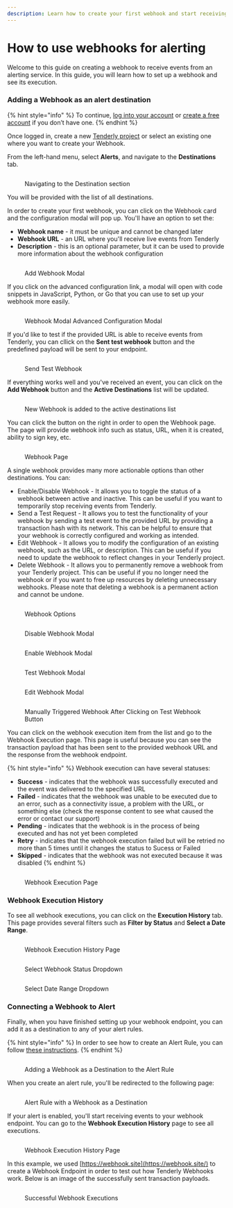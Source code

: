 ```yaml
---
description: Learn how to create your first webhook and start receiving alerting events
---
```


# How to use webhooks for alerting

Welcome to this guide on creating a webhook to receive events from an alerting service. In this guide, you will learn how to set up a webhook and see its execution.

### Adding a Webhook as an alert destination

{% hint style="info" %}
To continue, [log into your account](https://dashboard.tenderly.co/) or [create a free account](https://dashboard.tenderly.co/register) if you don’t have one.
{% endhint %}

Once logged in, create a new [Tenderly project](https://docs.tenderly.co/projects) or select an existing one where you want to create your Webhook.

From the left-hand menu, select **Alerts**, and navigate to the **Destinations** tab.

<figure><img src="../.gitbook/assets/image (56).png" alt=""><figcaption><p>Navigating to the Destination section</p></figcaption></figure>

You will be provided with the list of all destinations.

In order to create your first webhook, you can click on the Webhook card and the configuration modal will pop up. You'll have an option to set the:

* **Webhook name** - it must be unique and cannot be changed later
* **Webhook URL** - an URL where you'll receive live events from Tenderly
* **Description** - this is an optional parameter, but it can be used to provide more information about the webhook configuration

<figure><img src="../.gitbook/assets/image (25).png" alt=""><figcaption><p>Add Webhook Modal</p></figcaption></figure>

If you click on the advanced configuration link, a modal will open with code snippets in JavaScript, Python, or Go that you can use to set up your webhook more easily.

<figure><img src="../.gitbook/assets/image (100).png" alt=""><figcaption><p>Webhook Modal Advanced Configuration Modal</p></figcaption></figure>

If you'd like to test if the provided URL is able to receive events from Tenderly, you can cllick on the **Sent test webhook** button and the predefined payload will be sent to your endpoint.

<figure><img src="../.gitbook/assets/image (32).png" alt=""><figcaption><p>Send Test Webhook</p></figcaption></figure>

If everything works well and you've received an event, you can click on the **Add Webhook** button and the **Active Destinations** list will be updated.

<figure><img src="../.gitbook/assets/image (17).png" alt=""><figcaption><p>New Webhook is added to the active destinations list</p></figcaption></figure>

You can click the button on the right in order to open the Webhook page. The page will provide webhook info such as status, URL, when it is created, ability to sign key, etc.

<figure><img src="../.gitbook/assets/image (20).png" alt=""><figcaption><p>Webhook Page</p></figcaption></figure>

A single webhook provides many more actionable options than other destinations. You can:

* Enable/Disable Webhook - It allows you to toggle the status of a webhook between active and inactive. This can be useful if you want to temporarily stop receiving events from Tenderly.
* Send a Test Request - It allows you to test the functionality of your webhook by sending a test event to the provided URL by providing a transaction hash with its network. This can be helpful to ensure that your webhook is correctly configured and working as intended.
* Edit Webhook - It allows you to modify the configuration of an existing webhook, such as the URL, or description. This can be useful if you need to update the webhook to reflect changes in your Tenderly project.
* Delete Webhook - It allows you to permanently remove a webhook from your Tenderly project. This can be useful if you no longer need the webhook or if you want to free up resources by deleting unnecessary webhooks. Please note that deleting a webhook is a permanent action and cannot be undone.

<figure><img src="../.gitbook/assets/image (101).png" alt=""><figcaption><p>Webhook Options</p></figcaption></figure>

<figure><img src="../.gitbook/assets/image (22).png" alt=""><figcaption><p>Disable Webhook Modal</p></figcaption></figure>

<figure><img src="../.gitbook/assets/image (52).png" alt=""><figcaption><p>Enable Webhook Modal</p></figcaption></figure>

<figure><img src="../.gitbook/assets/image (26).png" alt=""><figcaption><p>Test Webhook Modal</p></figcaption></figure>

<figure><img src="../.gitbook/assets/image.png" alt=""><figcaption><p>Edit Webhook Modal</p></figcaption></figure>

<figure><img src="../.gitbook/assets/image (1).png" alt=""><figcaption><p>Manually Triggered Webhook After Clicking on Test Webhook Button</p></figcaption></figure>

You can click on the webhook execution item from the list and go to the Webhook Execution page. This page is useful because you can see the transaction payload that has been sent to the provided webhook URL and the response from the webhook endpoint.

{% hint style="info" %}
Webhook execution can have several statuses:

* **Success** - indicates that the webhook was successfully executed and the event was delivered to the specified URL
* **Failed** - indicates that the webhook was unable to be executed due to an error, such as a connectivity issue, a problem with the URL, or something else (check the response content to see what caused the error or contact our support)
* **Pending** - indicates that the webhook is in the process of being executed and has not yet been completed
* **Retry** - indicates that the webhook execution failed but will be retried no more than 5 times until it changes the status to Sucess or Failed
* **Skipped** - indicates that the webhook was not executed because it was disabled
{% endhint %}

<figure><img src="../.gitbook/assets/image (3).png" alt=""><figcaption><p>Webhook Execution Page</p></figcaption></figure>

### Webhook Execution History

To see all webhook executions, you can click on the **Execution History** tab. This page provides several filters such as **Filter by Status** and **Select a Date Range**.

<figure><img src="../.gitbook/assets/image (13).png" alt=""><figcaption><p>Webhook Execution History Page</p></figcaption></figure>

<figure><img src="../.gitbook/assets/image (12).png" alt=""><figcaption><p>Select Webhook Status Dropdown</p></figcaption></figure>

<figure><img src="../.gitbook/assets/image (9).png" alt=""><figcaption><p>Select Date Range Dropdown</p></figcaption></figure>

### Connecting a Webhook to Alert

Finally, when you have finished setting up your webhook endpoint, you can add it as a destination to any of your alert rules.

{% hint style="info" %}
In order to see how to create an Alert Rule, you can follow [these instructions](https://docs.tenderly.co/alerts/creating-an-alert).
{% endhint %}

<figure><img src="../.gitbook/assets/image (2).png" alt=""><figcaption><p>Adding a Webhook as a Destination to the Alert Rule</p></figcaption></figure>

When you create an alert rule, you'll be redirected to the following page:

<figure><img src="../.gitbook/assets/image (8).png" alt=""><figcaption><p>Alert Rule with a Webhook as a Destination</p></figcaption></figure>

If your alert is enabled, you'll start receiving events to your webhook endpoint. You can go to the **Webhook Execution History** page to see all executions.

<figure><img src="../.gitbook/assets/image (14).png" alt=""><figcaption><p>Webhook Execution History Page</p></figcaption></figure>

In this example, we used [https://webhook.site](https://webhook.site/) to create a Webhook Endpoint in order to test out how Tenderly Webhooks work. Below is an image of the successfully sent transaction payloads.

<figure><img src="../.gitbook/assets/image (5).png" alt=""><figcaption><p>Successful Webhook Executions</p></figcaption></figure>
